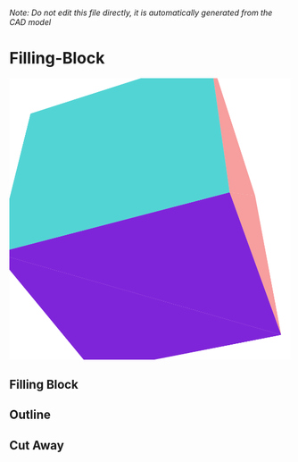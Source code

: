 ###### Note: Do not edit this file directly, it is automatically generated from the CAD model

# Filling-Block

![](/project.svg)

## Filling Block


## Outline


## Cut Away


